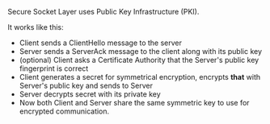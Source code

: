 Secure Socket Layer uses Public Key Infrastructure (PKI).

It works like this:

* Client sends a ClientHello message to the server
* Server sends a ServerAck message to the client along with its public key
* (optional) Client asks a Certificate Authority that the Server's public key fingerprint is correct
* Client generates a secret for symmetrical encryption, encrypts **that** with Server's public key and sends to Server
* Server decrypts secret with its private key
* Now both Client and Server share the same symmetric key to use for encrypted communication.

